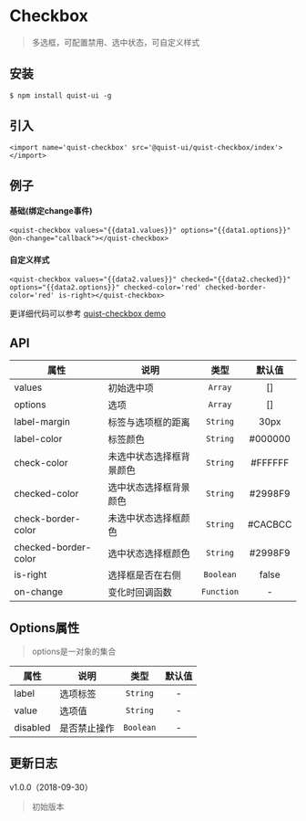 # Checkbox

> 多选框，可配置禁用、选中状态，可自定义样式


## 安装

```js{4}
$ npm install quist-ui -g
```

## 引入
```js{4}
<import name='quist-checkbox' src='@quist-ui/quist-checkbox/index'></import>
```

## 例子

#### 基础(绑定change事件)

```js{4}
<quist-checkbox values="{{data1.values}}" options="{{data1.options}}" @on-change="callback"></quist-checkbox>
```

#### 自定义样式

```js{4}
<quist-checkbox values="{{data2.values}}" checked="{{data2.checked}}" options="{{data2.options}}" checked-color='red' checked-border-color='red' is-right></quist-checkbox>
```

更详细代码可以参考 [quist-checkbox demo](https://github.com/JDsecretFE/quist-ui/tree/master/src/Checkbox/index.ux)

## API 

| 属性 | 说明 | 类型 | 默认值 |
|-------------|------------|:--------:|:-----:|
| values | 初始选中项 | `Array` | [] |
| options | 选项 | `Array` | [] |
| label-margin | 标签与选项框的距离 | `String` | 30px |
| label-color | 标签颜色 | `String` | #000000 |
| check-color | 未选中状态选择框背景颜色 | `String` | #FFFFFF |
| checked-color | 选中状态选择框背景颜色 | `String` | #2998F9 |
| check-border-color| 未选中状态选择框颜色 | `String` | #CACBCC |
| checked-border-color| 选中状态选择框颜色 | `String` | #2998F9 |
| is-right| 选择框是否在右侧 | `Boolean` | false |
| on-change| 变化时回调函数 | `Function` | - |

## Options属性
> options是一对象的集合

| 属性 | 说明 | 类型 | 默认值 |
|-------------|------------|:--------:|:-----:|
| label | 选项标签 | `String` | - |
| value | 选项值 | `String` | - |
| disabled | 是否禁止操作 | `Boolean` | - |

## 更新日志

v1.0.0（2018-09-30）
> 初始版本
